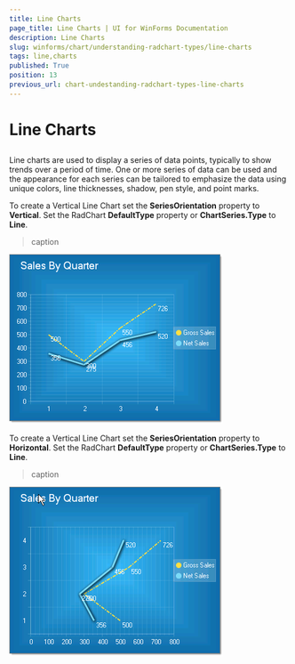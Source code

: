 ```yaml
---
title: Line Charts
page_title: Line Charts | UI for WinForms Documentation
description: Line Charts
slug: winforms/chart/understanding-radchart-types/line-charts
tags: line,charts
published: True
position: 13
previous_url: chart-undestanding-radchart-types-line-charts
---
```


# Line Charts



## 

Line charts are used to display a series of data points, typically to show trends over a period of time. One or more series of data can be used and the appearance for each series can be tailored to emphasize the data using unique colors, line thicknesses, shadow, pen style, and point marks.

To create a Vertical Line Chart set the __SeriesOrientation__ property to __Vertical__. Set the RadChart __DefaultType__ property or __ChartSeries.Type__ to __Line__.
>caption 

![chart-undestanding-radchart-types-line-charts 001](images/chart-undestanding-radchart-types-line-charts001.png)



To create a Vertical Line Chart set the __SeriesOrientation__ property to __Horizontal__. Set the RadChart __DefaultType__ property or __ChartSeries.Type__ to __Line__.
>caption 

![chart-undestanding-radchart-types-line-charts 002](images/chart-undestanding-radchart-types-line-charts002.png)

